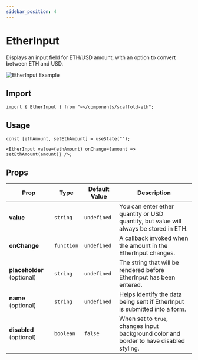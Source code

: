 ```yaml
---
sidebar_position: 4
---
```


# EtherInput

Displays an input field for ETH/USD amount, with an option to convert between ETH and USD.

![EtherInput Example](/img/EtherInput.gif)

## Import

```tsx
import { EtherInput } from "~~/components/scaffold-eth";
```

## Usage

```tsx
const [ethAmount, setEthAmount] = useState("");

<EtherInput value={ethAmount} onChange={amount => setEthAmount(amount)} />;
```

## Props

| Prop                       | Type       | Default Value | Description                                                                            |
| -------------------------- | ---------- | ------------- | -------------------------------------------------------------------------------------- |
| **value**                  | `string`   | `undefined`   | You can enter ether quantity or USD quantity, but value will always be stored in ETH.  |
| **onChange**               | `function` | `undefined`   | A callback invoked when the amount in the EtherInput changes.                         |
| **placeholder** (optional) | `string`   | `undefined`   | The string that will be rendered before EtherInput has been entered.                  |
| **name** (optional)        | `string`   | `undefined`   | Helps identify the data being sent if EtherInput is submitted into a form.             |
| **disabled** (optional)    | `boolean`  | `false`       | When set to `true`, changes input background color and border to have disabled styling. |
